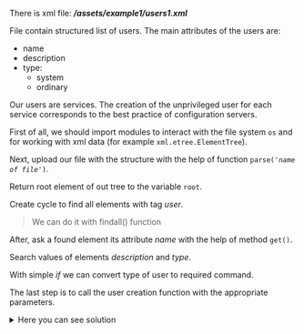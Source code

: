 There is xml file: ***/assets/example1/users1.xml***

File contain structured list of users.
The main attributes of the users are:
- name
- description 
- type: 
  - system
  - ordinary

Our users are services. The creation of the unprivileged user 
for each service corresponds to the best practice of 
configuration servers.

First of all, we should import modules to interact with the file system 
<code>os</code> and for working with xml data
(for example <code>xml.etree.ElementTree</code>).

Next, upload our file with the structure with the help of function 
<code>parse(*'name of file'*)</code>.

Return root element of out tree to the variable <code>root</code>.

Create cycle to find all elements with tag *user*.
> We can do it with findall() function

After, ask a found element its attribute *name* with the help of method 
<code>get()</code>.

Search values of elements *description* and *type*.

With simple *if* we can convert type of user to required command.

The last step is to call the user creation function with the appropriate parameters. 

<details> <summary>Here you can see solution</summary>
<code>import os<br>
import xml.etree.ElementTree as ET<br>
tree = ET.parse('users1.xml')<br>
root = tree.getroot()<br>
for user in root.findall('user'):<br>
&nbsp;&nbsp;&nbsp;&nbsp;uname = user.get('name')<br>
&nbsp;&nbsp;&nbsp;&nbsp;udescript = user.find('description').text<br>
    &nbsp;&nbsp;&nbsp;&nbsp;utype = user.find('type').text<br>
    &nbsp;&nbsp;&nbsp;&nbsp;if utype=='system':<br>
       &nbsp;&nbsp;&nbsp;&nbsp;&nbsp;&nbsp;&nbsp;&nbsp;utype = '--system'<br>
    &nbsp;&nbsp;&nbsp;&nbsp;else:<br>
       &nbsp;&nbsp;&nbsp;&nbsp;&nbsp;&nbsp;&nbsp;&nbsp;utype = ''<br>
    &nbsp;&nbsp;&nbsp;&nbsp;os.system('useradd ' + uname + ' ' + utype + ' ' + '--comment "' + udescript +'"')<br>
</code>
</details>